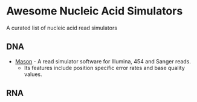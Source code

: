 # Awesome Nucleic Acid Simulators
A curated list of nucleic acid read simulators

## DNA
* [Mason](https://www.seqan.de/apps/mason/) - A read simulator software for Illumina, 454 and Sanger reads. 
  * Its features include position specific error rates and base quality values.

## RNA


